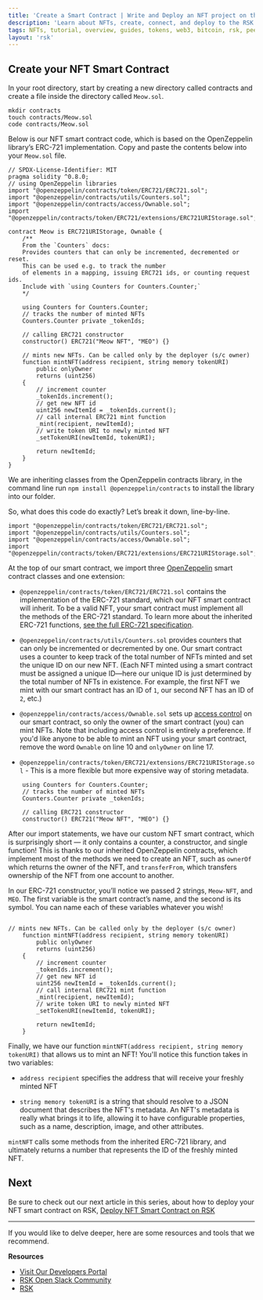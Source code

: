 ```yaml
---
title: 'Create a Smart Contract | Write and Deploy an NFT project on the RSK Testnet'
description: 'Learn about NFTs, create, connect, and deploy to the RSK Blockchain.'
tags: NFTs, tutorial, overview, guides, tokens, web3, bitcoin, rsk, peer-to-peer, blockchain, nft, ERC-721, smart-contract, hardhat, ethersjs, ipfs, metamask, testnet, pinata
layout: 'rsk'
---
```


## Create your NFT Smart Contract
     
In your root directory, start by creating a new directory called contracts and create a file inside the directory called `Meow.sol`.
    
```solidity
mkdir contracts
touch contracts/Meow.sol
code contracts/Meow.sol
``` 

Below is our NFT smart contract code, which is based on the OpenZeppelin library’s ERC-721 implementation. Copy and paste the contents below into your `Meow.sol` file.
    
```solidity
// SPDX-License-Identifier: MIT
pragma solidity ^0.8.0;
// using OpenZeppelin libraries
import "@openzeppelin/contracts/token/ERC721/ERC721.sol";
import "@openzeppelin/contracts/utils/Counters.sol";
import "@openzeppelin/contracts/access/Ownable.sol";
import "@openzeppelin/contracts/token/ERC721/extensions/ERC721URIStorage.sol";

contract Meow is ERC721URIStorage, Ownable {
    /** 
    From the `Counters` docs:
    Provides counters that can only be incremented, decremented or reset. 
    This can be used e.g. to track the number
    of elements in a mapping, issuing ERC721 ids, or counting request ids.
    Include with `using Counters for Counters.Counter;` 
    */

    using Counters for Counters.Counter;
    // tracks the number of minted NFTs
    Counters.Counter private _tokenIds;

    // calling ERC721 constructor
    constructor() ERC721("Meow NFT", "MEO") {}

    // mints new NFTs. Can be called only by the deployer (s/c owner)
    function mintNFT(address recipient, string memory tokenURI)
        public onlyOwner
        returns (uint256)
    {
        // increment counter
        _tokenIds.increment();
        // get new NFT id
        uint256 newItemId = _tokenIds.current();
        // call internal ERC721 mint function
        _mint(recipient, newItemId);
        // write token URI to newly minted NFT
        _setTokenURI(newItemId, tokenURI);

        return newItemId;
    }
}
```

We are inheriting classes from the OpenZeppelin contracts library, in the command line run `npm install @openzeppelin/contracts` to install the library into our folder.
    
So, what does this code do exactly? Let’s break it down, line-by-line.
    
```solidity
import "@openzeppelin/contracts/token/ERC721/ERC721.sol";
import "@openzeppelin/contracts/utils/Counters.sol";
import "@openzeppelin/contracts/access/Ownable.sol";
import "@openzeppelin/contracts/token/ERC721/extensions/ERC721URIStorage.sol";
```
    
At the top of our smart contract, we import three [OpenZeppelin](https://www.openzeppelin.com/) smart contract classes and one extension:
    
* `@openzeppelin/contracts/token/ERC721/ERC721.sol` contains the implementation of the ERC-721 standard, which our NFT smart contract will inherit. To be a valid NFT, your smart contract must implement all the methods of the ERC-721 standard. To learn more about the inherited ERC-721 functions, [see the full ERC-721 specification](https://eips.ethereum.org/EIPS/eip-721).

* `@openzeppelin/contracts/utils/Counters.sol` provides counters that can only be incremented or decremented by one. Our smart contract uses a counter to keep track of the total number of NFTs minted and set the unique ID on our new NFT. (Each NFT minted using a smart contract must be assigned a unique ID—here our unique ID is just determined by the total number of NFTs in existence. For example, the first NFT we mint with our smart contract has an ID of `1`, our second NFT has an ID of `2`, etc.)

* `@openzeppelin/contracts/access/Ownable.sol` sets up [access control](https://docs.openzeppelin.com/contracts/3.x/access-control) on our smart contract, so only the owner of the smart contract (you) can mint NFTs. Note that including access control is entirely a preference. If you'd like anyone to be able to mint an NFT using your smart contract, remove the word `Ownable` on line 10 and `onlyOwner` on line 17.
    
* `@openzeppelin/contracts/token/ERC721/extensions/ERC721URIStorage.sol` - This is a more flexible but more expensive way of storing metadata.
    
```solidity
    using Counters for Counters.Counter;
    // tracks the number of minted NFTs
    Counters.Counter private _tokenIds;

    // calling ERC721 constructor
    constructor() ERC721("Meow NFT", "MEO") {}
```
    
After our import statements, we have our custom NFT smart contract, which is surprisingly short — it only contains a counter, a constructor, and single function! This is thanks to our inherited OpenZeppelin contracts, which implement most of the methods we need to create an NFT, such as `ownerOf` which returns the owner of the NFT, and `transferFrom`, which transfers ownership of the NFT from one account to another.
    
In our ERC-721 constructor, you’ll notice we passed 2 strings, `Meow-NFT`, and `MEO`. The first variable is the smart contract’s name, and the second is its symbol. You can name each of these variables whatever you wish!

```solidity 
    
// mints new NFTs. Can be called only by the deployer (s/c owner)
    function mintNFT(address recipient, string memory tokenURI)
        public onlyOwner
        returns (uint256)
    {
        // increment counter
        _tokenIds.increment();
        // get new NFT id
        uint256 newItemId = _tokenIds.current();
        // call internal ERC721 mint function
        _mint(recipient, newItemId);
        // write token URI to newly minted NFT
        _setTokenURI(newItemId, tokenURI);

        return newItemId;
    }
```

Finally, we have our function `mintNFT(address recipient, string memory tokenURI)` that allows us to mint an NFT! You'll notice this function takes in two variables:
    
* `address recipient` specifies the address that will receive your freshly minted NFT

* `string memory tokenURI` is a string that should resolve to a JSON document that describes the NFT's metadata. An NFT's metadata is really what brings it to life, allowing it to have configurable properties, such as a name, description, image, and other attributes.
    
`mintNFT` calls some methods from the inherited ERC-721 library, and ultimately returns a number that represents the ID of the freshly minted NFT.

## Next

Be sure to check out our next article in this series,
about how to deploy your NFT smart contract on RSK, [Deploy NFT Smart Contract on RSK](/guides/nft/deploy-nft-on-rsk/)

----

If you would like to delve deeper, here are some resources and tools that we recommend.

**Resources**

- [Visit Our Developers Portal](https://github.com/rsksmart/devportal) 
- [RSK Open Slack Community](https://developers.rsk.co/slack/)
- [RSK](https://www.youtube.com/channel/UCYQSvSaqX8Q-XMbQmUG0yJg)

